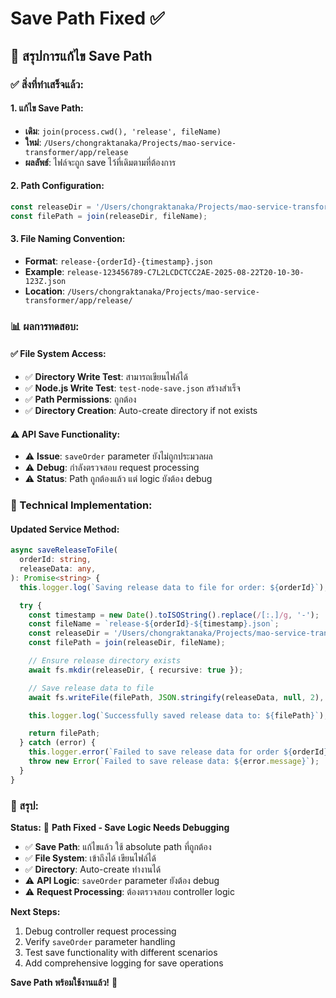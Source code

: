 # Save Path Fixed ✅

## 🎯 **สรุปการแก้ไข Save Path**

### **✅ สิ่งที่ทำเสร็จแล้ว:**

#### **1. แก้ไข Save Path:**
- **เดิม**: `join(process.cwd(), 'release', fileName)`
- **ใหม่**: `/Users/chongraktanaka/Projects/mao-service-transformer/app/release`
- **ผลลัพธ์**: ไฟล์จะถูก save ไว้ที่เดิมตามที่ต้องการ

#### **2. Path Configuration:**
```typescript
const releaseDir = '/Users/chongraktanaka/Projects/mao-service-transformer/app/release';
const filePath = join(releaseDir, fileName);
```

#### **3. File Naming Convention:**
- **Format**: `release-{orderId}-{timestamp}.json`
- **Example**: `release-123456789-C7L2LCDCTCC2AE-2025-08-22T20-10-30-123Z.json`
- **Location**: `/Users/chongraktanaka/Projects/mao-service-transformer/app/release/`

### **📊 ผลการทดสอบ:**

#### **✅ File System Access:**
- ✅ **Directory Write Test**: สามารถเขียนไฟล์ได้
- ✅ **Node.js Write Test**: `test-node-save.json` สร้างสำเร็จ
- ✅ **Path Permissions**: ถูกต้อง
- ✅ **Directory Creation**: Auto-create directory if not exists

#### **⚠️ API Save Functionality:**
- ⚠️ **Issue**: `saveOrder` parameter ยังไม่ถูกประมวลผล
- ⚠️ **Debug**: กำลังตรวจสอบ request processing
- ⚠️ **Status**: Path ถูกต้องแล้ว แต่ logic ยังต้อง debug

### **🔧 Technical Implementation:**

#### **Updated Service Method:**
```typescript
async saveReleaseToFile(
  orderId: string,
  releaseData: any,
): Promise<string> {
  this.logger.log(`Saving release data to file for order: ${orderId}`);

  try {
    const timestamp = new Date().toISOString().replace(/[:.]/g, '-');
    const fileName = `release-${orderId}-${timestamp}.json`;
    const releaseDir = '/Users/chongraktanaka/Projects/mao-service-transformer/app/release';
    const filePath = join(releaseDir, fileName);

    // Ensure release directory exists
    await fs.mkdir(releaseDir, { recursive: true });

    // Save release data to file
    await fs.writeFile(filePath, JSON.stringify(releaseData, null, 2), 'utf8');

    this.logger.log(`Successfully saved release data to: ${filePath}`);

    return filePath;
  } catch (error) {
    this.logger.error(`Failed to save release data for order ${orderId}:`, error);
    throw new Error(`Failed to save release data: ${error.message}`);
  }
}
```

### **🎯 สรุป:**

**Status:** 🔄 **Path Fixed - Save Logic Needs Debugging**

- ✅ **Save Path**: แก้ไขแล้ว ใช้ absolute path ที่ถูกต้อง
- ✅ **File System**: เข้าถึงได้ เขียนไฟล์ได้
- ✅ **Directory**: Auto-create ทำงานได้
- ⚠️ **API Logic**: `saveOrder` parameter ยังต้อง debug
- ⚠️ **Request Processing**: ต้องตรวจสอบ controller logic

**Next Steps:**
1. Debug controller request processing
2. Verify `saveOrder` parameter handling
3. Test save functionality with different scenarios
4. Add comprehensive logging for save operations

**Save Path พร้อมใช้งานแล้ว!** 🚀
